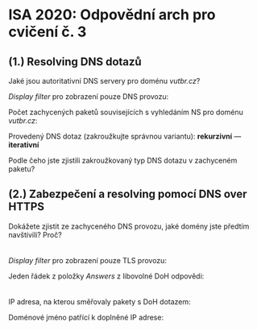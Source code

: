 # ISA 2020: Odpovědní arch pro cvičení č. 3

## (1.) Resolving DNS dotazů

Jaké jsou autoritativní DNS servery pro doménu *vutbr.cz*?

*Display filter* pro zobrazení pouze DNS provozu:

Počet zachycených paketů souvisejících s vyhledáním NS pro doménu *vutbr.cz*:

Provedený DNS dotaz (zakroužkujte správnou variantu): **rekurzivní** — **iterativní**

Podle čeho jste zjistili zakroužkovaný typ DNS dotazu v zachyceném paketu?


## (2.) Zabezpečení a resolving pomocí DNS over HTTPS

Dokážete zjistit ze zachyceného DNS provozu, jaké domény jste předtím navštívili? Proč?   
  \
  \
*Display filter* pro zobrazení pouze TLS provozu:

Jeden řádek z položky *Answers* z libovolné DoH odpovědi:  
  \
  \
IP adresa, na kterou směřovaly pakety s DoH dotazem:

Doménové jméno patřící k doplněné IP adrese:

